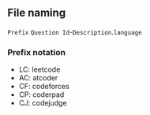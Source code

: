 ## File naming
`Prefix` `Question Id`-`Description`.`language`

### Prefix notation
- LC: leetcode
- AC: atcoder
- CF: codeforces
- CP: coderpad
- CJ: codejudge

